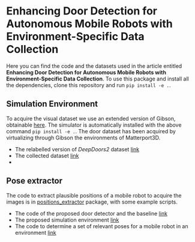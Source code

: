 # Enhancing Door Detection for Autonomous Mobile Robots with Environment-Specific Data Collection

Here you can find the code and the datasets used in the article entitled **Enhancing Door Detection for Autonomous Mobile Robots with Environment-Specific Data Collection**.
To use this package and install all the dependencies, clone this repository and run `pip install -e .`.


## Simulation Environment

To acquire the visual dataset we use an extended version of Gibson, obtainable [here](https://github.com/micheleantonazzi/GibsonEnv.git).
The simulator is automatically installed with the above command `pip install -e .`.
The door dataset has been acquired by virtualizing through Gibson the environments of Matterport3D. 

* The relabelled version of *DeepDoors2* dataset [link](https://drive.google.com/file/d/1wSmFUHF9aSJkomwFdOmepMevBvkRpf3D/view?usp=sharing)
* The collected dataset [link](https://drive.google.com/file/d/1BqjBpobjKTomFjDkzhWjmCryAXOEluO2/view?usp=sharing)
* 
## Pose extractor

The code to extract plausible positions of a mobile robot to acquire the images is in [positions_extractor](doors_detection_long_term/positions_extractor) package, with some example scripts.

* The code of the proposed door detector and the baseline [link](https://github.com/micheleantonazzi/master-thesis-robust-door-detector)
* The proposed simulation environment [link](https://github.com/micheleantonazzi/GibsonEnv.git)
* The code to determine a set of relevant poses for a mobile robot in an environment [link](https://github.com/micheleantonazzi/gibson-env-utilities) 

